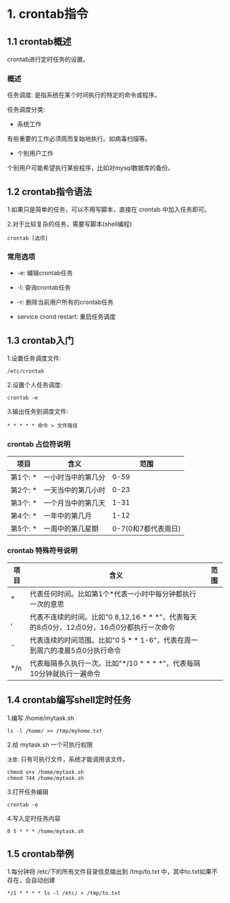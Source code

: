 # 1. crontab指令

## 1.1 crontab概述

crontab进行定时任务的设置。

### 概述
任务调度: 是指系统在某个时间执行的特定的命令或程序。

任务调度分类:
* 系统工作

有些重要的工作必须周而复始地执行。如病毒扫描等。

* 个别用户工作

个别用户可能希望执行某些程序，比如对mysql数据库的备份。


## 1.2 crontab指令语法
1.如果只是简单的任务，可以不用写脚本，直接在 crontab 中加入任务即可。

2.对于比较复杂的任务，需要写脚本(shell编程)


```shell script
crontab [选项]
```

### 常用选项
* -e: 编辑crontab任务

* -l: 查询crontab任务

* -r: 删除当前用户所有的crontab任务

* service crond restart: 重启任务调度


## 1.3 crontab入门
1.设置任务调度文件: 

```shell script
/etc/crontab
```

2.设置个人任务调度: 

```shell script
crontab -e
```

3.输出任务到调度文件:

```shell script
* * * * * 命令 > 文件路径
```


### crontab 占位符说明

| 项目 | 含义 | 范围 |
|----|----|----|
| 第1个: * | 一小时当中的第几分 | 0-59 |
| 第2个: * | 一天当中的第几小时 | 0-23 |
| 第3个: * | 一个月当中的第几天 | 1-31 |
| 第4个: * | 一年中的第几月 | 1-12 |
| 第5个: * | 一周中的第几星期 | 0-7(0和7都代表周日) |


### crontab 特殊符号说明
| 项目 | 含义 | 范围 |
|----|----|----|
| * | 代表任何时间。比如第1个*代表一小时中每分钟都执行一次的意思 |
| , | 代表不连续的时间。比如"0 8,12,16 * * *"，代表每天的8点0分，12点0分，16点0分都执行一次命令 |
| - | 代表连续的时间范围。比如"0 5 * * 1-6"，代表在周一到周六的凌晨5点0分执行命令 |
| */n | 代表每隔多久执行一次。比如"*/10 * * * *"，代表每隔10分钟就执行一遍命令 |


## 1.4 crontab编写shell定时任务
1.编写 /home/mytask.sh

```shell script
ls -l /home/ >> /tmp/myhome.txt
```

2.给 mytask.sh 一个可执行权限

`注意`: 只有可执行文件，系统才能调用该文件。

```shell script
chmod u+x /home/mytask.sh
chmod 744 /home/mytask.sh
```

3.打开任务编辑
```shell script
crontab -e
```

4.写入定时任务内容
```shell script
0 5 * * * /home/mytask.sh
```



## 1.5 crontab举例

1.每分钟将 /etc/下的所有文件目录信息输出到 /tmp/to.txt 中，其中to.txt如果不存在，会自动创建
```shell script
*/1 * * * * ls -l /etc/ > /tmp/to.txt
```

